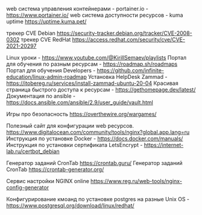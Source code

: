 web система управления контейнерами - portainer.io - https://www.portainer.io/
web система доступности ресурсов - kuma uptime https://uptime.kuma.pet/

трекер CVE Debian https://security-tracker.debian.org/tracker/CVE-2008-0302
трекер CVE RedHat https://access.redhat.com/security/cve/CVE-2021-20297

Linux уроки - https://www.youtube.com/@KirillSemaev/playlists
Портал для обучения по разным ресурсам - https://roadmap.sh/roadmaps
Портал для обучения Developers - https://github.com/infinite-education/linux-admin-roadmap
Установка HelpDesk Zammad - https://itobereg.ru/services/install-zammad-ubuntu-20-04
Красивая страница быстрого доступа к ресурсам - https://gethomepage.dev/latest/
Документация по ansible - https://docs.ansible.com/ansible/2.9/user_guide/vault.html



Игры про безопасность https://overthewire.org/wargames/

Полезный сайт для конфигурации web ресурсов. https://www.digitalocean.com/community/tools/nginx?global.app.lang=ru
Инструкция по установке Docker - https://docs.docker.com/manuals/
Инструкция по установки сертификата LetsEncrypt - https://internet-lab.ru/certbot_debian

Генератор заданий CronTab https://crontab.guru/
Генератор заданий CronTab https://crontab-generator.org/

Сервис настройки NGINX online https://www.reg.ru/web-tools/nginx-config-generator


Конфигурирование кмоанд по установке postgres на разные Unix OS - https://www.postgresql.org/download/linux/redhat/